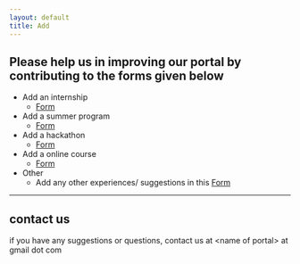 ```yaml
---
layout: default
title: Add
---
```

## Please help us in improving our portal by contributing to the forms given below
- Add an internship
     - [Form](https://forms.gle/mgU46hVyN9LySoie8)
- Add a summer program
     - [Form](https://forms.gle/KYiHrQ4XM9JgCUkF8)
- Add a hackathon
     - [Form](https://forms.gle/8dUEDJNG1i9t28fA8)
- Add a online course
     - [Form](https://forms.gle/hJA2pfQbJik27Cgm7)
- Other
     - Add any other experiences/ suggestions in this [Form](https://forms.gle/MxYf5wDqPSPa9eGcA)

* * *
## contact us
if you have any suggestions or questions, contact us at &lt;name of portal&gt; at gmail dot com